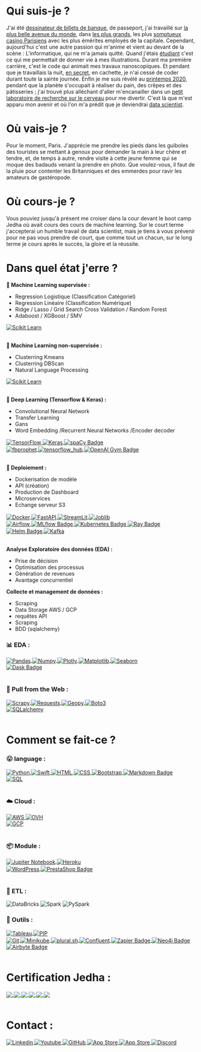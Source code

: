 # Qui suis-je ?

J'ai été [dessinateur de billets de banque](https://surys.com), de passeport, j'ai travaillé sur [la plus belle avenue du monde](https://www.pariselyseesclub.com), dans [les plus grands](https://www.clubpierrecharron.com/infos-pratiques/1ere-visite), les plus [somptueux casino Parisiens](https://www.hotelsbarriere.com/fr/paris/le-fouquets/activites/paris-club-barriere.html) avec les plus émérites employés de la capitale. Cependant, aujourd'hui c'est une autre passion qui m'anime et vient au devant de la scène : L'informatique, qui ne m'a jamais quitté. Quand j'étais [étudiant](https://www.linkedin.com/school/ecole-d'art-maryse-eloy/about/) c'est ce qui me permettait de donner vie à mes illustrations. Durant ma première carrière, c'est le code qui animait mes travaux nanoscopiques. Et pendant que je travaillais la nuit, [en secret](https://apps.apple.com/lu/developer/gauthier-rammault/id1493203805), en cachette, je n'ai cessé de coder durant toute la sainte journée. Enfin je me suis révélé au [printemps 2020](https://www.cned.fr/bts/bts-services-informatiques-aux-organisations-sio), pendant que la planète s'occupait à réaliser du pain, des crêpes et des pâtisseries ; j'ai trouvé plus alléchant d'aller m'encanailler dans un [petit laboratoire de recherche sur le cerveau](https://iscpif.fr/projects/linkrbrain/) pour me divertir. C'est là que m'est apparu mon avenir et où l'on m'a prédit que je deviendrai [data scientist](https://www.jedha.co/formations/formation-data-scientist).

# Où vais-je ? 

Pour le moment, Paris. J'apprécie me prendre les pieds dans les guiboles des touristes se mettant à genoux pour demander la main à leur chère et tendre, et, de temps à autre, rendre visite à cette jeune femme qui se moque des badauds venant la prendre en photo. Que voulez-vous, il faut de la pluie pour contenter les Britanniques et des emmerdes pour ravir les amateurs de gastéropode.  

# Où cours-je ?

Vous pouviez jusqu'à présent me croiser dans la cour devant le boot camp Jedha où avait cours des cours de machine learning. Sur le court terme j'accepterai un humble travail de data scientist, mais je tiens à vous prévenir pour ne pas vous prendre de court, que comme tout un chacun, sur le long terme je cours après le succès, la gloire et la réussite. 

# Dans quel état j'erre ?

__🔮 Machine Learning supervisée :__

* Regression Logistique (Classification Catégoriel) 
* Regression Linéaire (Classification Numérique) 
* Ridge / Lasso / Grid Search Cross Validation / Random Forest 
* Adaboost / XGBoost / SMV 
<a href="https://github.com/g0thier/Bloc-3/blob/main/01_Walmart/03_Lasso_Ridge_OLS.ipynb" target="_blank">
  <img align="center" src="https://img.shields.io/badge/scikit_learn-F7931E?style=flat&logo=scikit-learn&logoColor=white" alt="Scikit Learn" />
</a>
<div></br></div>

__🔮 Machine Learning non-supervisée :__

* Clusterring Kmeans
* Clusterring DBScan 
* Natural Language Processing
<a href="https://github.com/g0thier/Bloc-3/blob/main/01_Walmart/03_Lasso_Ridge_OLS.ipynb" target="_blank">
  <img align="center" src="https://img.shields.io/badge/scikit_learn-F7931E?style=flat&logo=scikit-learn&logoColor=white" alt="Scikit Learn" />
</a>
<div></br></div>

__🔮 Deep Learning (Tensorflow & Keras) :__

* Convolutional Neural Network
* Transfer Learning 
* Gans 
* Word Embedding /Recurrent Neural Networks /Encoder decoder 
<a href="https://github.com/g0thier/Bloc-4/blob/main/04_Deep_Prediction.ipynb" target="_blank">
  <img align="center" src="https://img.shields.io/badge/TensorFlow-FF6F00?style=flat&logo=tensorflow&logoColor=white" alt="TensorFlow" />
</a>
<a href="https://medium.com/@g0thier/apprendre-à-compter-les-cartes-sans-se-faire-virer-du-casino-252535e45c3b" target="_blank">
  <img align="center" src="https://img.shields.io/badge/Keras-%23D00000.svg?style=flat&logo=Keras&logoColor=white" alt="Keras" />
</a>
<a href="https://github.com/g0thier/Bloc-4/blob/main/04_Deep_Prediction.ipynb" target="_blank">
  <img align="center" src="https://img.shields.io/badge/spaCy-09A3D5?logo=spacy&logoColor=fff&style=flat" alt="spaCy Badge">
</a>
</br>
<a href="" target="_blank">
  <img align="center" src="https://img.shields.io/badge/🚧-fbprophet-%233c5a96" alt="fbprophet">
</a>
<a href="https://github.com/g0thier/Bloc-4/blob/main/04_Deep_Prediction.ipynb" target="_blank">
  <img align="center" src="https://img.shields.io/badge/🚧-TensorFlow_Hub-FF6F00?style=flat&logo=tensorflow&logoColor=white" alt="tensorflow_hub" />
</a>
<a href="" target="_blank">
  <img align="center" src="https://img.shields.io/badge/🚧-OpenAI_Gym-0081A5?logo=openaigym&logoColor=fff&style=flat" alt="OpenAI Gym Badge">
</a>
<div></br></div>

__🚀 Deploiement :__
* Dockerisation de modèle 
* API (création)
* Production de Dashboard
* Microservices 
* Echange serveur S3
<a href="https://github.com/g0thier/Bloc-5/blob/main/04_Application/PushMe.py" target="_blank">
  <img align="center" src="https://img.shields.io/badge/Docker-2CA5E0?style=flat&logo=docker&logoColor=white" alt="Docker" />
</a>
<a href="https://github.com/g0thier/Bloc-5/blob/main/05_API/app/main.py" target="_blank">
  <img align="center" src="https://img.shields.io/badge/FastAPI-009688?style=flat&logo=FastAPI&logoColor=white" alt="FastAPI" />
</a>
<a href="https://moviescorepredict-rg.herokuapp.com" target="_blank">
  <img align="center" src="https://img.shields.io/badge/Streamlit-FF4B4B?style=flat&logo=Streamlit&logoColor=white" alt="StreamLit">
</a>
<a href="https://github.com/g0thier/Bloc-6/blob/main/09_application/app.py" target="_blank">
  <img align="center" src="https://img.shields.io/badge/-Joblib-orange" alt="Joblib">
</a>
</br>
<a href="" target="_blank">
  <img align="center" src="https://img.shields.io/badge/🚧-Airflow-017CEE?style=flat&logo=Apache_Airflow&logoColor=white" alt="Airflow"/>
</a>
<a href="" target="_blank">
  <img align="center" src="https://img.shields.io/badge/🚧-MLflow-0194E2?logo=mlflow&logoColor=fff&style=flat" alt="MLflow Badge">
</a>
<a href="" target="_blank">
  <img align="center" src="https://img.shields.io/badge/🚧-Kubernetes-326CE5?logo=kubernetes&logoColor=fff&style=flat" alt="Kubernetes Badge">
</a>
<a href="" target="_blank">
  <img align="center" src="https://img.shields.io/badge/🚧-Ray-028CF0?logo=ray&logoColor=fff&style=flat" alt="Ray Badge">
</a>
<a href="" target="_blank">
  <img align="center" src="https://img.shields.io/badge/🚧-Helm-0F1689?logo=helm&logoColor=fff&style=flat" alt="Helm Badge">
</a>
<a href="" target="_blank">
  <img align="center" src="https://img.shields.io/badge/🚧-Apache_Kafka-231F20?logo=apachekafka&logoColor=fff&style=flat" alt="Kafka">
</a>
<div></br></div>

__Analyse Exploratoire des données (EDA) :__
* Prise de décision 
* Optimisation des processus
* Génération de revenues 
* Avantage concurrentiel 

__Collecte et management de données :__
* Scraping 
* Data Storage AWS / GCP 
* requêtes API 
* Scraping 
* BDD (sqlalchemy)

### 📊 EDA :
<a href="https://github.com/g0thier/Cours_Data/blob/main/Pandas.ipynb" target="_blank">
  <img align="center" src="https://img.shields.io/badge/Pandas-2C2D72?style=flat&logo=pandas&logoColor=white" alt="Pandas" />
</a>
<a href="https://github.com/g0thier/Cours_Data/blob/main/Pandas.ipynb" target="_blank">
  <img align="center" src="https://img.shields.io/badge/Numpy-777BB4?style=flat&logo=numpy&logoColor=white" alt="Numpy" />
</a>
<a href="https://github.com/g0thier/Bloc-5/blob/main/02_EDA_pricing.ipynb" target="_blank">
  <img align="center" src="https://img.shields.io/badge/Plotly-239120?style=flat&logo=plotly&logoColor=white" alt="Plotly" />
</a>
<a href="https://github.com/g0thier/Cours_Data/blob/main/Plots.ipynb" target="_blank">
  <img align="center" src="https://img.shields.io/badge/-Matplotlib-yellow" alt="Matplotlib" />
</a>
<a href="https://github.com/g0thier/Cours_Data/blob/main/Plots.ipynb" target="_blank">
  <img align="center" src="https://img.shields.io/badge/-Seaborn-blue" alt="Seaborn" />
</a>
</br>
<a href="" target="_blank">
  <img align="center" src="https://img.shields.io/badge/🚧-Dask-FDA061?logo=dask&logoColor=fff&style=flat" alt="Dask Badge">
</a>
<div></br></div>

### 📃 Pull from the Web :
<a href="https://github.com/g0thier/iTunes-Store-Scrapy/blob/main/Script05.py" target="_blank">
  <img align="center" src="https://img.shields.io/badge/-Scrapy-brightgreen" alt="Scrapy" />
</a>
<a href="https://github.com/g0thier/Bloc-5/blob/main/06_Test_API.ipynb" target="_blank">
  <img align="center" src="https://img.shields.io/badge/-Requests-black" alt="Requests" />
</a>
<a href="https://github.com/g0thier/Cours_Data/blob/main/Pandas.ipynb" target="_blank">
  <img align="center" src="https://img.shields.io/badge/-Geopy-blue" alt="Geopy" />
</a>
<a href="https://github.com/g0thier/Bloc-1/blob/main/09_push_s3.ipynb" target="_blank">
  <img align="center" src="https://img.shields.io/badge/-boto3-orange" alt="Boto3" />
</a>
</br>
<a href="" target="_blank">
  <img align="center" src="https://img.shields.io/badge/🚧-sqlalchemy-blueviolet" alt="SQLalchemy" />
</a>
<div></br></div>

# Comment se fait-ce ?

### 😛 language :

<a href="https://github.com/g0thier/Bloc-2/blob/main/05_Graph_followup_time_2.ipynb" target="_blank">
  <img align="center" src="https://img.shields.io/badge/Python-FFD43B?style=flat&logo=python&logoColor=blue" alt="Python">
</a>
<a href="https://apps.apple.com/lu/developer/gauthier-rammault/id1493203805" target="_blank">
  <img align="center" src="https://img.shields.io/badge/Swift-FA7343?style=flat&logo=swift&logoColor=white" alt="Swift">
</a>
<a href="https://lafleche.app/ADN/index.html" target="_blank">
  <img align="center" src="https://img.shields.io/badge/HTML-239120?style=flat&logo=html5&logoColor=white" alt="HTML">
</a>
<a href="https://lafleche.app" target="_blank">
  <img align="center" src="https://img.shields.io/badge/CSS-239120?&style=flat&logo=css3&logoColor=white" alt="CSS">
</a>
<a href="https://github.com/g0thier/Bloc-5/blob/main/05_API/app/main.py" target="_blank">
  <img align="center" src="https://img.shields.io/badge/Bootstrap-563D7C?style=flat&logo=bootstrap&logoColor=white" alt="Bootstrap">
</a>
<a href="https://github.com/g0thier/g0thier/blob/main/README.md" target="_blank">
  <img align="center" src="https://img.shields.io/badge/Markdown-000?logo=markdown&logoColor=fff&style=flat" alt="Markdown Badge">
</a>
</br>
<a href="" target="_blank">
  <img align="center" src="https://img.shields.io/badge/🚧-SQL-black?style=flat&logo=SQL" alt="SQL">
</a>
<div></br></div>



### ☁️ Cloud :

<a href="https://github.com/g0thier/Bloc-1/blob/main/10_pull_s3.ipynb" target="_blank">
  <img align="center" src="https://img.shields.io/badge/Amazon_AWS-FF9900?style=flat&logo=amazonaws&logoColor=white" alt="AWS" />
</a>
<a href="https://lafleche.app" target="_blank">
  <img align="center" src="https://img.shields.io/badge/ovh-123F6D?style=flat&logo=OVH&logoColor=white" alt="OVH">
</a>
</br>
<a href="" target="_blank">
  <img align="center" src="https://img.shields.io/badge/🚧-Google_Cloud-4285F4?style=flat&logo=google-cloud&logoColor=white" alt="GCP" />
</a>
<div></br></div>

### 📦 Module :
<a href="https://github.com/g0thier/Bloc-1/blob/main/01_cities_weather_infos.ipynb" target="_blank">
  <img align="center" src="https://img.shields.io/badge/-Jupiter-F37626" alt="Jupiter Notebook" />
</a>
<a href="https://getaroundapi-rg.herokuapp.com" target="_blank">
  <img align="center" src="https://img.shields.io/badge/Heroku-430098?style=flat&logo=heroku&logoColor=white" alt="Heroku" />
</a>
</br>
<a href="" target="_blank">
  <img align="center" src="https://img.shields.io/badge/🚧-Wordpress-21759B?style=flat&logo=wordpress&logoColor=white" alt="WordPress" />
</a>
<a href="" target="_blank">
  <img align="center" src="https://img.shields.io/badge/🚧-PrestaShop-DF0067?logo=prestashop&logoColor=fff&style=flat" alt="PrestaShop Badge">
</a>
<div></br></div>

### 🚄 ETL :
![DataBricks](https://img.shields.io/badge/🚧-Databricks-FF3621?style=flat&logo=Databricks&logoColor=white) 
![Spark](https://img.shields.io/badge/🚧-Apache_Spark-FFFFFF?style=flat&logo=apachespark&logoColor=#E35A16)
![PySpark](https://img.shields.io/badge/🚧-PySpark-32CD32?style=flat&logo=apachespark&logoColor=#E35A16)


### 🔧 Outils :
<a href="https://github.com/g0thier/Projet-Essentials/blob/main/Projet%20Michelin%20Guide%20Restaurants%202021%20copie.pdf" target="_blank">
  <img align="center" src="https://img.shields.io/badge/Tableau-E97627?style=flat&logo=Tableau&logoColor=white" alt="Tableau" />
</a>
<a href="https://github.com/g0thier/Bloc-6/blob/main/09_application/Dockerfile" target="_blank">
  <img align="center" src="https://img.shields.io/badge/pip-3775A9?style=flat&logo=pypi&logoColor=white" alt="PIP" />
</a>
</br>
<a href="" target="_blank">
  <img align="center" src="https://img.shields.io/badge/🚧-GIT-E44C30?style=flat&logo=git&logoColor=white" alt="Git" />
</a>
<a href="" target="_blank">
  <img align="center" src="https://img.shields.io/badge/🚧-minikube-blue" alt="Minikube" />
</a>
<a href="" target="_blank">
  <img align="center" src="https://img.shields.io/badge/🚧-plural-826ee6" alt="plural.sh" />
</a>
<a href="" target="_blank">
  <img align="center" src="https://img.shields.io/badge/🚧-Confluent-040730" alt="Confluent">
</a>
<a href="" target="_blank">
  <img align="center" src="https://img.shields.io/badge/🚧-Zapier-FF4A00?logo=zapier&logoColor=fff&style=flat" alt="Zapier Badge" />
</a>
<a href="" target="_blank">
  <img align="center" src="https://img.shields.io/badge/🚧-Neo4j-4581C3?logo=neo4j&logoColor=fff&style=flat" alt="Neo4j Badge" />
</a>
<a href="" target="_blank">
  <img align="center" src="https://img.shields.io/badge/🚧-Airbyte-615EFF?logo=airbyte&logoColor=fff&style=flat" alt="Airbyte Badge">
</a>
<div></br></div>

# Certification Jedha : 

<a href="https://github.com/g0thier/Bloc-1">
    <img align="center" src="https://github-readme-stats.vercel.app/api/pin/?username=g0thier&repo=Bloc-1&title_color=586e75&text_color=586e75&icon_color=008000" />
</a>
<a href="https://github.com/g0thier/Bloc-2">
    <img align="center" src="https://github-readme-stats.vercel.app/api/pin/?username=g0thier&repo=Bloc-2&title_color=586e75&text_color=586e75&icon_color=008000" />
</a>
<a href="https://github.com/g0thier/Bloc-3">
    <img align="center" src="https://github-readme-stats.vercel.app/api/pin/?username=g0thier&repo=Bloc-3&title_color=586e75&text_color=586e75&icon_color=008000" />
</a>
<a href="https://github.com/g0thier/Bloc-4">
    <img align="center" src="https://github-readme-stats.vercel.app/api/pin/?username=g0thier&repo=Bloc-4&title_color=586e75&text_color=586e75&icon_color=008000" />
</a>
<a href="https://github.com/g0thier/Bloc-5">
    <img align="center" src="https://github-readme-stats.vercel.app/api/pin/?username=g0thier&repo=Bloc-5&title_color=586e75&text_color=586e75&icon_color=008000" />
</a>
<a href="https://github.com/g0thier/Bloc-6">
    <img align="center" src="https://github-readme-stats.vercel.app/api/pin/?username=g0thier&repo=Bloc-6&title_color=586e75&text_color=586e75&icon_color=008000" />
</a>
<div></br></div>

# Contact : 

<a href="https://www.linkedin.com/in/gauthier-rammault/" target="_blank">
  <img align="center" src="https://img.shields.io/badge/LinkedIn-0077B5?style=for-the-badge&logo=linkedin&logoColor=white" alt="Linkedin" />
</a>
<a href="https://www.youtube.com/watch?v=3zXOKyZjQvw&list=PL1-pL4OHXCI2hTGmwA9hBGsM8SnX0qMaL" target="_blank">
  <img align="center" src="https://img.shields.io/badge/YouTube-FF0000?style=for-the-badge&logo=youtube&logoColor=white" alt="Youtube" />
</a>
<a href="https://github.com/g0thier" target="_blank">
  <img align="center" src="https://img.shields.io/badge/GitHub-100000?style=for-the-badge&logo=github&logoColor=white" alt="GitHub" />
</a>
<a href="https://apps.apple.com/fr/developer/gauthier-rammault/id1493203805" target="_blank">
  <img align="center" src="https://img.shields.io/badge/App_Store-0D96F6?style=for-the-badge&logo=app-store&logoColor=white" alt="App Store" />
</a>
<a href="https://wa.me/qr/LEBXAAIBO2RKG1" target="_blank">
  <img align="center" src="https://img.shields.io/badge/WhatsApp-25D366?style=for-the-badge&logo=whatsapp&logoColor=white" alt="App Store" />
</a>
<a href="mailto:Gauthier#1774" target="_blank">
  <img align="center" src="https://img.shields.io/badge/Discord-7289DA?style=for-the-badge&logo=discord&logoColor=white" alt="Discord" />
</a>
<div></br></div>

